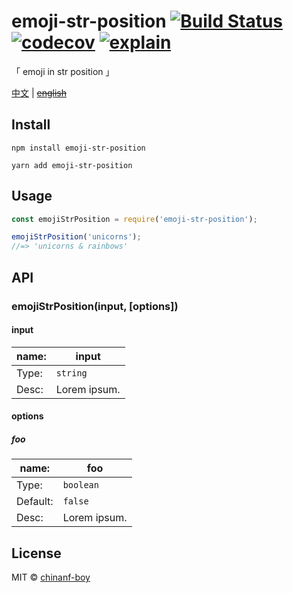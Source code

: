 # emoji-str-position [![Build Status](https://travis-ci.org/chinanf-boy/emoji-str-position.svg?branch=master)](https://travis-ci.org/chinanf-boy/emoji-str-position) [![codecov](https://codecov.io/gh/chinanf-boy/emoji-str-position/badge.svg?branch=master)](https://codecov.io/gh/chinanf-boy/emoji-str-position?branch=master) [![explain](http://llever.com/explain.svg)](https://github.com/chinanf-boy/emoji-str-position-explain)

「 emoji in str position 」

[中文](./readme.md) | ~~[english](./readme.en.md)~~

## Install

```
npm install emoji-str-position
```

```
yarn add emoji-str-position
```

## Usage

```js
const emojiStrPosition = require('emoji-str-position');

emojiStrPosition('unicorns');
//=> 'unicorns & rainbows'
```

## API

### emojiStrPosition(input, [options])

#### input

| name: | input        |
| ----- | ------------ |
| Type: | `string`     |
| Desc: | Lorem ipsum. |

#### options

##### foo

| name:    | foo          |
| -------- | ------------ |
| Type:    | `boolean`    |
| Default: | `false`      |
| Desc:    | Lorem ipsum. |

## License

MIT © [chinanf-boy](http://llever.com)
